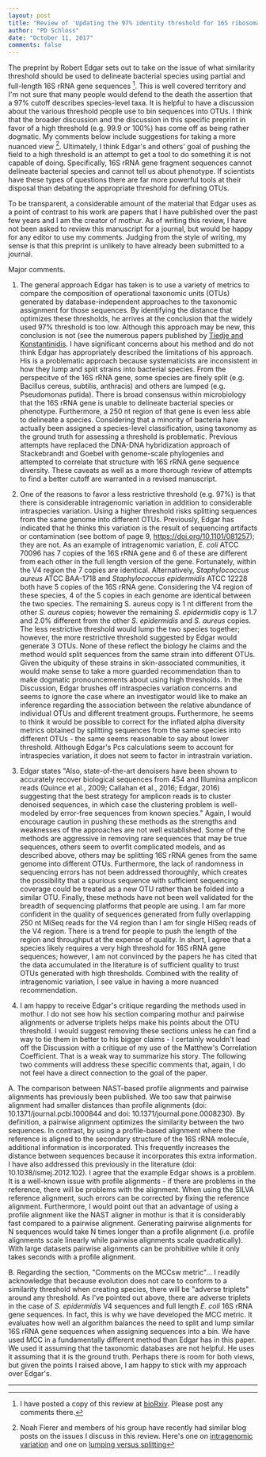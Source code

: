 ```yaml
---
layout: post
title: "Review of 'Updating the 97% identity threshold for 16S‌ ribosomal RNA OTUs'"
author: "PD Schloss"
date: "October 11, 2017"
comments: false
---
```


The preprint by Robert Edgar sets out to take on the issue of what similarity threshold should be used to delineate bacterial species using partial and full-length 16S rRNA gene sequences [^1]. This is well covered territory and I'm not sure that many people would defend to the death the assertion that a 97% cutoff describes species-level taxa. It is helpful to have a discussion about the various threshold people use to bin sequences into OTUs. I think that the broader discussion and the discussion in this specific preprint in favor of a high threshold (e.g. 99.9 or 100%) has come off as being rather dogmatic. My comments below include suggestions for taking a more nuanced view [^2]. Ultimately, I think Edgar's and others' goal of pushing the field to a high threshold is an attempt to get a tool to do something it is not capable of doing. Specifically, 16S rRNA gene fragment sequences cannot delineate bacterial species and cannot tell us about phenotype. If scientists have these types of questions there are far more powerful tools at their disposal than debating the appropriate threshold for defining OTUs.

To be transparent, a considerable amount of the material that Edgar uses as a point of contrast to his work are papers that I have published over the past few years and I am the creator of mothur. As of writing this review, I have not been asked to review this manuscript for a journal, but would be happy for any editor to use my comments. Judging from the style of writing, my sense is that this preprint is unlikely to have already been submitted to a journal.



Major comments.

1. The general approach Edgar has taken is to use a variety of metrics to compare the composition of operational taxonomic units (OTUs) generated by database-independent approaches to the taxonomic assignment for those sequences. By identifying the distance that optimizes these thresholds, he arrives at the conclusion that the widely used 97% threshold is too low. Although this approach may be new, this conclusion is not (see the numerous papers published by [Tiedje and Konstantinidis](https://www.ncbi.nlm.nih.gov/pubmed/?term=Konstantinidis+KT%5BAuthor%5D+Tiedje+%5Bau%5D). I have significant concerns about his method and do not think Edgar has appropriately described the limitations of his approach. His is a problematic approach because systematicists are inconsistent in how they lump and split strains into bacterial species. From the perspecitve of the 16S rRNA gene, some species are finely split (e.g. Bacillus cereus, subtilis, anthracis) and others are lumped (e.g. Pseudomonas putida). There is broad consensus within microbiology that the 16S rRNA gene is unable to delineate bacterial species or phenotype. Furthermore, a 250 nt region of that gene is even less able to delineate a species. Considering that a minority of bacteria have actually been assigned a species-level classification, using taxonomy as the ground truth for assessing a threshold is problematic. Previous attempts have replaced the DNA-DNA hybridization approach of Stackebrandt and Goebel with genome-scale phylogenies and attempted to correlate that structure with 16S rRNA gene sequence diversity. These caveats as well as a more thorough review of attempts to find a better cutoff are warranted in a revised manuscript.

2. One of the reasons to favor a less restrictive threshold (e.g. 97%) is that there is considerable intragenomic variation in addition to considerable intraspecies variation. Using a higher threshold risks splitting sequences from the same genome into different OTUs. Previously, Edgar has indicated that he thinks this variation is the result of sequencing artifacts or contamination (see bottom of page 9, https://doi.org/10.1101/081257); they are not. As an example of intragenomic variation, *E. coli* ATCC 70096 has 7 copies of the 16S rRNA gene and 6 of these are different from each other in the full length version of the gene. Fortunately, within the V4 region the 7 copies are identical. Alternatively, *Staphylococcus aureus* ATCC BAA-1718 and *Staphylococcus epidermidis* ATCC 12228 both have 5 copies of the 16S rRNA gene. Considering the V4 region of these species, 4 of the 5 copies in each genome are identical between the two species. The remaining S. aureus copy is 1 nt different from the other *S. aureus* copies; however the remaining *S. epidermidis* copy is 1.7 and 2.0% different from the other *S. epidermidis* and *S. aureus* copies. The less restrictive threshold would lump the two species together; however, the more restrictive threshold suggested by Edgar would generate 3 OTUs. None of these reflect the biology he claims and the method would split sequences from the same strain into different OTUs. Given the ubiquity of these strains in skin-associated communities, it would make sense to take a more guarded recommendation than to make dogmatic pronouncements about using high thresholds. In the Discussion, Edgar brushes off intraspecies variation concerns and seems to ignore the case where an investigator would like to make an inference regarding the association between the relative abundance of individual OTUs and different treatment groups. Furthermore, he seems to think it would be possible to correct for the inflated alpha diversity metrics obtained by splitting sequences from the same species into different OTUs - the same seems reasonable to say about lower threshold. Although Edgar's Pcs calculations seem to account for intraspecies variation, it does not seem to factor in intrastrain variation.

3. Edgar states "Also, state-of-the-art denoisers have been shown to accurately recover biological sequences from 454 and Illumina amplicon reads (Quince et al., 2009; Callahan et al., 2016; Edgar, 2016) suggesting that the best strategy for amplicon reads is to cluster denoised sequences, in which case the clustering problem is well-modeled by error-free sequences from known species." Again, I would encourage caution in pushing these methods as the strengths and weaknesses of the approaches are not well established. Some of the methods are aggressive in removing rare sequences that may be true sequences, others seem to overfit complicated models, and as described above, others may be splitting 16S rRNA genes from the same genome into different OTUs. Furthermore, the lack of randomness in sequencing errors has not been addressed thoroughly, which creates the possibility that a spurious sequence with sufficient sequencing coverage could be treated as a new OTU rather than be folded into a similar OTU. Finally, these methods have not been well validated for the breadth of sequencing platforms that people are using. I am far more confident in the quality of sequences generated from fully overlapping 250 nt MiSeq reads for the V4 region than I am for single HiSeq reads of the V4 region. There is a trend for people to push the length of the region and throughput at the expense of quality. In short, I agree that a species likely requires a very high threshold for 16S rRNA gene sequences; however, I am not convinced by the papers he has cited that the data accumulated in the literature is of sufficient quality to trust OTUs generated with high thresholds. Combined with the reality of intragenomic variation, I see value in having a more nuanced recommendation.


4. I am happy to receive Edgar's critique regarding the methods used in mothur. I do not see how his section comparing mothur and pairwise alignments or adverse triplets helps make his points about the OTU threshold. I would suggest removing these sections unless he can find a way to tie them in better to his bigger claims - I certainly wouldn't lead off the Discussion with a critique of my use of the Matthew's Correlation Coefficient. That is a weak way to summarize his story. The following two comments will address these specific comments that, again, I do not feel have a direct connection to the goal of the paper.

A. The comparison between NAST-based profile alignments and pairwise alignments has previously been published. We too saw that pairwise alignment had smaller distances than profile alignments (doi: 10.1371/journal.pcbi.1000844 and doi: 10.1371/journal.pone.0008230). By definition, a pairwise alignment optimizes the similarity between the two sequences. In contrast, by using a profile-based alignment where the reference is aligned to the secondary structure of the 16S rRNA molecule, additional information is incorporated. This frequently increases the distance between sequences because it incorporates this extra information. I have also addressed this previously in the literature (doi: 10.1038/ismej.2012.102). I agree that the example Edgar shows is a problem. It is a well-known issue with profile alignments - if there are problems in the reference, there will be problems with the alignment. When using the SILVA reference alignment, such errors can be corrected by fixing the reference alignment. Furthermore, I would point out that an advantage of using a profile alignment like the NAST aligner in mothur is that it is considerably fast compared to a pairwise alignment. Generating pairwise alignments for N sequences would take N times longer than a profile alignment (i.e. profile alignments scale linearly while pairwise alignments scale quadratically). With large datasets pairwise alignments can be prohibitive while it only takes seconds with a profile alignment.

B. Regarding the section, "Comments on the MCCsw metric"... I readily acknowledge that because evolution does not care to conform to a similarity threshold when creating species, there will be "adverse triplets" around any threshold. As I've pointed out above, there are adverse triplets in the case of *S. epidermidis* V4 sequences and full length *E. coli* 16S rRNA gene sequences. In fact, this is why we have developed the MCC metric. It evaluates how well an algorithm balances the need to split and lump similar 16S rRNA gene sequences when assigning sequences into a bin. We have used MCC in a fundamentally different method than Edgar has in this paper. We used it assuming that the taxonomic databases are not helpful. He uses it assuming that it is the ground truth. Perhaps there is room for both views, but given the points I raised above, I am happy to stick with my approach over Edgar's.

---

[^1]: I have posted a copy of this review at [bioRxiv](https://www.biorxiv.org/content/early/2017/09/21/192211#comment-3562391836). Please post any comments there.
[^2]: Noah Fierer and members of his group have recently had similar blog posts on the issues I discuss in this review. Here's one on [intragenomic variation](http://fiererlab.org/2017/10/09/intragenomic-heterogeneity-and-its-implications-for-esvs/) and one on [lumping versus splitting](http://fiererlab.org/2017/05/02/lumping-versus-splitting-is-it-time-for-microbial-ecologists-to-abandon-otus/)
